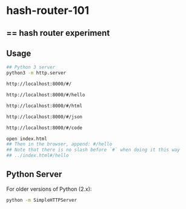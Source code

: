 # hash-router-101
==
hash router experiment 
--

## Usage 

```sh
## Python 3 server
python3 -m http.server

http://localhost:8000/#/

http://localhost:8000/#/hello

http://localhost:8000/#/html

http://localhost:8000/#/json

http://localhost:8000/#/code

```

```sh
open index.html
## Then in the browser, append: #/hello
## Note that there is no slash before `#` when doing it this way
## ../index.html#/hello
```

## Python Server

For older versions of Python (2.x):

```sh
python -m SimpleHTTPServer
```